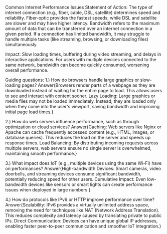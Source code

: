 Common Internet Performance Issues Statement of Action:
The type of internet connection (e.g., fiber, cable, DSL, satellite) determines speed and reliability. Fiber-optic provides the fastest speeds, while DSL and satellite are slower and may have higher latency.
Bandwidth refers to the maximum amount of data that can be transferred over an internet connection in a given period. If a connection has limited bandwidth, it may struggle to handle multiple tasks (like streaming, browsing, or downloading files) simultaneously.

Impact: Slow loading times, buffering during video streaming, and delays in interactive applications. For users with multiple devices connected to the same network, bandwidth can become quickly consumed, worsening overall performance.

Guiding questions:
1.) How do browsers handle large graphics or slow-loading pages?
Answer{Browsers render parts of a webpage as they are downloaded instead of waiting for the entire page to load. This allows users to see and interact with content sooner.
Lazy Loading: Large graphics or media files may not be loaded immediately. Instead, they are loaded only when they come into the user's viewport, saving bandwidth and improving initial page load times.}

2.) How do web servers influence performance, such as through optimization or cloud services?
Answer{Caching: Web servers like Nginx or Apache can cache frequently accessed content (e.g., HTML, images, or database queries). This reduces the load on the server and speeds up response times.
Load Balancing: By distributing incoming requests across multiple servers, web servers ensure no single server is overwhelmed, maintaining smooth performance.}

3.) What impact does IoT (e.g., multiple devices using the same Wi-Fi) have on performances?
Answer{High-bandwidth Devices: Smart cameras, video doorbells, and streaming devices consume significant bandwidth, potentially reducing speed for other users.
Cumulative Impact: Even low-bandwidth devices like sensors or smart lights can create performance issues when deployed in large numbers.}

4.) How do protocols like IPv6 or HTTP improve performance over time?
Answer{Scalability: IPv6 provides a virtually unlimited address space, removing the need for techniques like NAT (Network Address Translation). This reduces complexity and latency caused by translating private to public IPs.
Direct Communication: Devices can have unique global IP addresses, enabling faster peer-to-peer communication and smoother IoT integration.}
